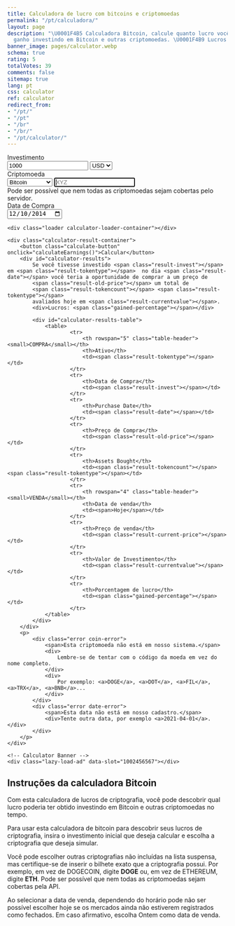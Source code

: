 ```yaml
---
title: Calculadora de lucro com bitcoins e criptomoedas
permalink: "/pt/calculadora/"
layout: page
description: "\U0001F4B5 Calculadora Bitcoin, calcule quanto lucro você poderia ter
  ganho investindo em Bitcoin e outras criptomoedas. \U0001F4B9 Lucros."
banner_image: pages/calculator.webp
schema: true
rating: 5
totalVotes: 39
comments: false
sitemap: true
lang: pt
css: calculator
ref: calculator
redirect_from:
- "/pt/"
- "/pt"
- "/br"
- "/br/"
- "/pt/calculator/"
---
```


<div style="margin-bottom: 10px">
    <div style="margin-top:-25px; display: none">
        <small>For periodical investments please use our <a href="/investment">advanced calculator</a>.</small>
    </div>
</div>
<div class="calculator-block">
    <div class="calculator-form-row">
        <div class="calculator-col-start">
            <label for="invest-quantity">Investimento</label>
        </div>
        <div class="calculator-col-end">
            <input id="invest-quantity" type="number" value="1000" class="data-hj-allow">
            <select id="invest-fiat">
                <option>USD</option>
                <option>EUR</option>
            </select>
        </div>
    </div>
    <div class="calculator-form-row">
        <div class="calculator-col-start">
            <label for="invest-currency">Criptomoeda</label>
        </div>
        <div class="calculator-col-end">
			<select id="invest-currency" onchange="updateInputMinDate()">
				<option value="BTC"  min="2010-07-18">Bitcoin</option>
				<option value="ETH"  min="2015-08-08">Ethereum</option>
				<option value="LTC"  min="2013-09-15">Litecoin</option>
                <option value="MIOTA"  min="2017-06-14">IOTA</option>
				<option value="XMR"  min="2015-01-27">Monero</option>
				<option value="ADA" min="2017-10-02">Cardano</option>
				<option value="XRP"  min="2015-01-30">Ripple</option>
				<option class="editable">Outro ativo ...</option>
			</select>
            <input width="150" class="calculator-othercoins data-hj-allow" autofocus placeholder="XYZ" />
        </div>
    </div>
    <div class="calculator-othercoins"><span>Pode ser possível que nem todas as criptomoedas sejam cobertas pelo servidor.</span></div>
    <div class="calculator-form-row">
        <div class="calculator-col-start">
            <label for="invest-date">Data de Compra</label>
        </div>
        <div class="calculator-col-end">
            <input id="invest-date" type="date" value="2014-12-10" min="2010-07-18" class="data-hj-allow">
        </div>
    </div>

    <div class="loader calculator-loader-container"></div>
    
    <div class="calculator-result-container">
        <button class="calculate-button" onclick="calculateEarnings()">Calcular</button>
        <div id="calculator-results">
            Se você tivesse investido <span class="result-invest"></span> em <span class="result-tokentype"></span>  no dia <span class="result-date"></span> você teria a oportunidade de comprar a um preço de 
            <span class="result-old-price"></span> um total de
            <span class="result-tokencount"></span> <span class="result-tokentype"></span>
            avaliados hoje em <span class="result-currentvalue"></span>.
            <div>Lucros: <span class="gained-percentage"></span></div>

            <div id="calculator-results-table">
                <table>
                        <tr>
                            <th rowspan="5" class="table-header"><small>COMPRA</small></th>
                            <th>Ativo</th>
                            <td><span class="result-tokentype"></span></td>
                        </tr>
                        <tr>
                            <th>Data de Compra</th>
                            <td><span class="result-invest"></span></td>
                        </tr>
                        <tr>
                            <th>Purchase Date</th>
                            <td><span class="result-date"></span></td>
                        </tr>
                        <tr>
                            <th>Preço de Compra</th>
                            <td><span class="result-old-price"></span></td>
                        </tr>
                        <tr>
                            <th>Assets Bought</th>
                            <td><span class="result-tokencount"></span> <span class="result-tokentype"></span></td>
                        </tr>
                        <tr>
                            <th rowspan="4" class="table-header"><small>VENDA</small></th>
                            <th>Data de venda</th>
                            <td><span>Hoje</span></td>
                        </tr>
                        <tr>
                            <th>Preço de venda</th>
                            <td><span class="result-current-price"></span></td>
                        </tr>
                        <tr>
                            <th>Valor de Investimento</th>
                            <td><span class="result-currentvalue"></span></td>
                        </tr>
                        <tr>
                            <th>Porcentagem de lucro</th>
                            <td><span class="gained-percentage"></span></td>
                        </tr>
                </table>
            </div>
        </div>
        <p>
            <div class="error coin-error">
                <span>Esta criptomoeda não está em nosso sistema.</span>
                <div>
                    Lembre-se de tentar com o código da moeda em vez do nome completo.
                </div>
                <div>
                    Por exemplo: <a>DOGE</a>, <a>DOT</a>, <a>FIL</a>, <a>TRX</a>, <a>BNB</a>...
                </div>
            </div>
            <div class="error date-error">
                <span>Esta data não está em nosso cadastro.</span>
                <div>Tente outra data, por exemplo <a>2021-04-01</a>.</div>
            </div>
        </p>
    </div>

    <!-- Calculator Banner -->
    <div class="lazy-load-ad" data-slot="1002456567"></div>
    
</div>

<script defer src="{{ site.baseurl }}/js/calculator-common.js?{{site.time | date: '%s%N'}}"></script>
<script defer src="{{ site.baseurl }}/js/calculator.js?{{site.time | date: '%s%N'}}"></script>


## Instruções da calculadora Bitcoin

Com esta calculadora de lucros de criptografia, você pode descobrir qual lucro poderia ter obtido investindo em Bitcoin e outras criptomoedas no tempo.

Para usar esta calculadora de bitcoin para descobrir seus lucros de criptografia, insira o investimento inicial que deseja calcular e escolha a criptografia que deseja simular.

Você pode escolher outras criptografias não incluídas na lista suspensa, mas certifique-se de inserir o bilhete exato que a criptografia possui. Por exemplo, em vez de DOGECOIN, digite **DOGE** ou, em vez de ETHEREUM, digite **ETH**. Pode ser possível que nem todas as criptomoedas sejam cobertas pela API.

Ao selecionar a data de venda, dependendo do horário pode não ser possível escolher hoje se os mercados ainda não estiverem registrados como fechados. Em caso afirmativo, escolha Ontem como data de venda. 